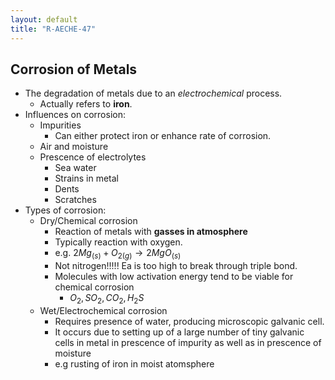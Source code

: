 ```yaml
---
layout: default
title: "R-AECHE-47"
---
```


## Corrosion of Metals
- The degradation of metals due to an *electrochemical* process.
	- Actually refers to **iron**.
- Influences on corrosion:
	- Impurities
		- Can either protect iron or enhance rate of corrosion.
	- Air and moisture
	- Prescence of electrolytes
		- Sea water
		- Strains in metal
		- Dents
		- Scratches
- Types of corrosion:
	- Dry/Chemical corrosion
		- Reaction of metals with **gasses in atmosphere**
		- Typically reaction with oxygen.
		- e.g. $2Mg_{(s)} + O_{2(g)} \to 2MgO_{(s)}$
		- Not nitrogen!!!!! Ea is too high to break through triple bond.
		- Molecules with low activation energy tend to be viable for chemical corrosion
			- $O_2, SO_2, CO_2, H_2S$
	- Wet/Electrochemical corrosion
		- Requires presence of water, producing microscopic galvanic cell.
		- It occurs due to setting up of a large number of tiny galvanic cells in metal in prescence of impurity as well as in prescence of moisture
		- e.g rusting of iron in moist atomsphere